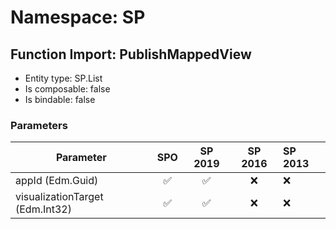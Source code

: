 # Namespace: SP

## Function Import: PublishMappedView

- Entity type: SP.List
- Is composable: false
- Is bindable: false

### Parameters

Parameter | SPO | SP 2019 | SP 2016 | SP 2013
----------|:---:|:-------:|:-------:|:-------
appId (Edm.Guid) | ✅ | ✅ | ❌ | ❌
visualizationTarget (Edm.Int32) | ✅ | ✅ | ❌ | ❌
